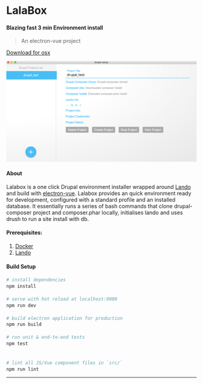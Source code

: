 
# LalaBox
#### Blazing fast 3 min Environment install
> An electron-vue project

[Download for osx](https://github.com/albu-vlad/lalabox/raw/master/source/drupal-setup-0.0.0.dmg)

![LalaBox demo](https://github.com/albu-vlad/lalabox/blob/master/Demo/Demo.png)

#### About

Lalabox is a one click Drupal environment installer wrapped around [Lando](https://github.com/lando/lando) and build with [electron-vue](https://github.com/SimulatedGREG/electron-vue). Lalabox provides an quick environment ready for development, configured with a standard profile and an installed database.
It essentially runs a series of bash commands that clone drupal-composer project and composer.phar locally, initialises lando and uses drush to run a site install with db.


#### Prerequisites:

1. [Docker](https://www.docker.com)
2. [Lando](https://github.com/lando/lando)

#### Build Setup

``` bash
# install dependencies
npm install

# serve with hot reload at localhost:9080
npm run dev

# build electron application for production
npm run build

# run unit & end-to-end tests
npm test


# lint all JS/Vue component files in `src/`
npm run lint

```

---
